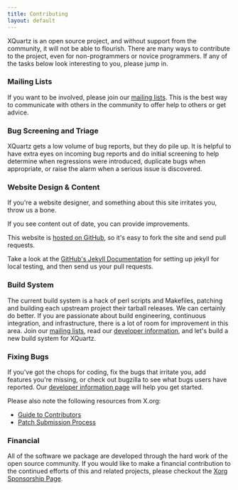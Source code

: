 ```yaml
---
title: Contributing
layout: default
---
```


XQuartz is an open source project, and without support from the community, it 
will not be able to flourish.  There are many ways to contribute to the 
project, even for non-programmers or novice programmers.  If any of the tasks 
below look interesting to you, please jump in.

### Mailing Lists ###

If you want to be involved, please join our [mailing lists](Mailing-Lists.html).
This is the best way to communicate with others in the community to offer help
to others or get advice.

### Bug Screening and Triage ###

XQuartz gets a low volume of bug reports, but they do pile up.  It is helpful to
have extra eyes on incoming bug reports and do initial screening to help determine
when regressions were introduced, duplicate bugs when appropriate, or raise the
alarm when a serious issue is discovered.

### Website Design & Content ###

If you're a website designer, and something about this site irritates you, throw
us a bone.

If you see content out of date, you can provide improvements.

This website is [hosted on GitHub](https://github.com/XQuartz/xquartz.github.io),
so it's easy to fork the site and send pull requests.

Take a look at the [GitHub's Jekyll Documentation](https://help.github.com/articles/using-jekyll-with-pages)
for setting up jekyll for local testing, and then send us your pull requests.

### Build System ###

The current build system is a hack of perl scripts and Makefiles, patching and
building each upstream project their tarball releases.  We can certainly do
better.  If you are passionate about build engineering, continuous integration,
and infrastructure, there is a lot of room for improvement in this area.  Join
our [mailing lists](Mailing-Lists.html), read our [developer information](Developer-Info.html),
and let's build a new build system for XQuartz.

### Fixing Bugs ###

If you've got the chops for coding, fix the bugs that irritate you, add features
you're missing, or check out bugzilla to see what bugs users have reported.  Our
[developer information page](Developer-Info.html) will help you get started.

Please also note the following resources from X.org:

  * [Guide to Contributors](http://www.x.org/wiki/guide/contributing)
  * [Patch Submission Process](http://www.x.org/wiki/Development/Documentation/SubmittingPatches)

### Financial ###

All of the software we package are developed through the hard work of the open
source community.  If you would like to make a financial contribution to the
continued efforts of this and related projects, please checkout the
[Xorg Sponsorship Page](http://www.x.org/wiki/SponsorshipPage).
